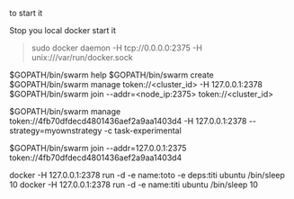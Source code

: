 to start it


Stop you local docker
start it

> sudo docker daemon -H tcp://0.0.0.0:2375 -H unix:///var/run/docker.sock

$GOPATH/bin/swarm help
$GOPATH/bin/swarm create
$GOPATH/bin/swarm manage token://<cluster_id> -H 127.0.0.1:2378
$GOPATH/bin/swarm join --addr=<node_ip:2375> token://<cluster_id>



$GOPATH/bin/swarm manage token://4fb70dfdecd4801436aef2a9aa1403d4 -H 127.0.0.1:2378 --strategy=myownstrategy -c task-experimental


$GOPATH/bin/swarm join --addr=127.0.0.1:2375 token://4fb70dfdecd4801436aef2a9aa1403d4


docker -H 127.0.0.1:2378 run -d -e name:toto -e deps:titi ubuntu /bin/sleep 10
docker -H 127.0.0.1:2378 run -d -e name:titi ubuntu /bin/sleep 10
